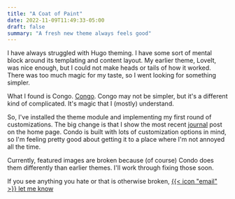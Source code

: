 ```yaml
---
title: "A Coat of Paint"
date: 2022-11-09T11:49:33-05:00
draft: false
summary: "A fresh new theme always feels good"
---
```


I have always struggled with Hugo theming. I have some sort of mental block around its templating and content layout. My earlier theme, LoveIt, was nice enough, but I could not make heads or tails of how it worked. There was too much magic for my taste, so I went looking for something simpler.

What I found is Congo. [Congo](https://github.com/jpanther/congo). Congo may not be simpler, but it's a different kind of complicated. It's magic that I (mostly) understand.

So, I've installed the theme module and implementing my first round of customizations. The big change is that I show the most recent [journal](/journal/) post on the home page. Condo is built with lots of customization options in mind, so I'm feeling pretty good about getting it to a place where I'm not annoyed all the time.

Currently, featured images are broken because (of course) Condo does them differently than earlier themes. I'll work through fixing those soon.

If you see anything you hate or that is otherwise broken, [{{< icon "email" >}} let me know](mailto:jack@baty.net)
